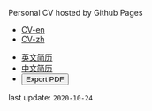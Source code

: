 <script>
var doc = new jsPDF();
var specialElementHandlers = {
    '#editor': function (element, renderer) {
        return true;
    }
};

$('#cmd').click(function () {
    doc.fromHTML($('#content').html(), 15, 15, {
        'width': 170,
            'elementHandlers': specialElementHandlers
    });
    doc.save('sample-file.pdf');
});
</script>

Personal CV hosted by Github Pages

<ul>
    <li><a href="https://BolunHan.github.io/CV/en">CV-en</a></li>
    <li><a href="https://BolunHan.github.io/CV/zh">CV-zh</a></li>
</ul>

<ul>
    <li><a href="https://BolunHan.github.io/CV/en">英文简历</a></li>
    <li><a href="https://BolunHan.github.io/CV/zh">中文简历</a></li>
    <li><button id="cmd">Export PDF</button></li>
</ul>

last update: `2020-10-24`
